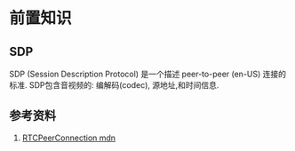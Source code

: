 # 前置知识
## SDP
SDP (Session Description Protocol) 是一个描述 peer-to-peer (en-US) 连接的标准. SDP包含音视频的: 编解码(codec), 源地址,和时间信息.


## 参考资料
1. [RTCPeerConnection mdn](https://developer.mozilla.org/zh-CN/docs/Web/API/RTCPeerConnection/RTCPeerConnection)